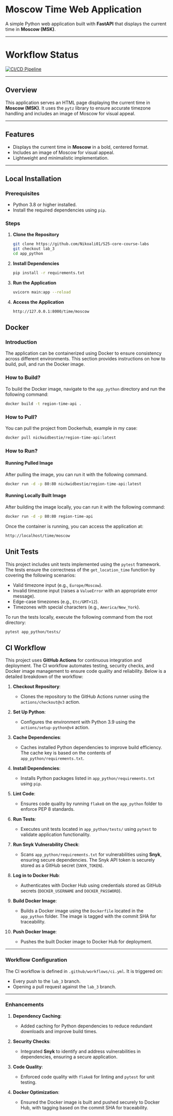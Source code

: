 # Moscow Time Web Application

A simple Python web application built with **FastAPI** that displays the current time in **Moscow (MSK)**.

---

# Workflow Status

[![CI/CD Pipeline](https://github.com/Nikoali01/S25-core-course-labs/actions/workflows/ci-python.yml/badge.svg?branch=lab_3&event=push)](https://github.com/Nikoali01/S25-core-course-labs/actions/workflows/ci-python.yml)

---

## Overview

This application serves an HTML page displaying the current time in **Moscow (MSK)**. It uses the `pytz` library to ensure accurate timezone handling and includes an image of Moscow for visual appeal.

---

## Features

- Displays the current time in **Moscow** in a bold, centered format.
- Includes an image of Moscow for visual appeal.
- Lightweight and minimalistic implementation.

---

## Local Installation

### Prerequisites

- Python 3.8 or higher installed.
- Install the required dependencies using `pip`.

### Steps

1. **Clone the Repository**
   ```bash
   git clone https://github.com/Nikoali01/S25-core-course-labs
   git checkout lab_3
   cd app_python
   ```

2. **Install Dependencies**
   ```bash
   pip install -r requirements.txt
   ```

3. **Run the Application**
   ```bash
   uvicorn main:app --reload
   ```

4. **Access the Application**
    ```bash
    http://127.0.0.1:8000/time/moscow
    ```

## Docker

### Introduction
The application can be containerized using Docker to ensure consistency across different environments. This section provides instructions on how to build, pull, and run the Docker image.

### How to Build?

To build the Docker image, navigate to the `app_python` directory and run the following command:

```bash
docker build -t region-time-api .
```

### How to Pull?

You can pull the project from Dockerhub, example in my case:

```bash
docker pull nickwidbestie/region-time-api:latest
```

### How to Run?

#### Running Pulled Image

After pulling the image, you can run it with the following command.

```bash
docker run -d -p 80:80 nickwidbestie/region-time-api:latest
```

#### Running Locally Built Image

After building the image locally, you can run it with the following command:

```bash
docker run -d -p 80:80 region-time-api
```

Once the container is running, you can access the application at:

```bash
http://localhost/time/moscow
```


## Unit Tests

This project includes unit tests implemented using the `pytest` framework. The tests ensure the correctness of the `get_location_time` function by covering the following scenarios:
- Valid timezone input (e.g., `Europe/Moscow`).
- Invalid timezone input (raises a `ValueError` with an appropriate error message).
- Edge-case timezones (e.g., `Etc/GMT+12`).
- Timezones with special characters (e.g., `America/New_York`).

To run the tests locally, execute the following command from the root directory:
```bash
pytest app_python/tests/
```

## CI Workflow

This project uses **GitHub Actions** for continuous integration and deployment. The CI workflow automates testing, security checks, and Docker image management to ensure code quality and reliability. Below is a detailed breakdown of the workflow:

1. **Checkout Repository**:
   - Clones the repository to the GitHub Actions runner using the `actions/checkout@v3` action.

2. **Set Up Python**:
   - Configures the environment with Python 3.9 using the `actions/setup-python@v4` action.

3. **Cache Dependencies**:
   - Caches installed Python dependencies to improve build efficiency. The cache key is based on the contents of `app_python/requirements.txt`.

4. **Install Dependencies**:
   - Installs Python packages listed in `app_python/requirements.txt` using `pip`.

5. **Lint Code**:
   - Ensures code quality by running `flake8` on the `app_python` folder to enforce PEP 8 standards.

6. **Run Tests**:
   - Executes unit tests located in `app_python/tests/` using `pytest` to validate application functionality.

7. **Run Snyk Vulnerability Check**:
   - Scans `app_python/requirements.txt` for vulnerabilities using **Snyk**, ensuring secure dependencies. The Snyk API token is securely stored as a GitHub secret (`SNYK_TOKEN`).

8. **Log in to Docker Hub**:
   - Authenticates with Docker Hub using credentials stored as GitHub secrets (`DOCKER_USERNAME` and `DOCKER_PASSWORD`).

9. **Build Docker Image**:
    - Builds a Docker image using the `Dockerfile` located in the `app_python` folder. The image is tagged with the commit SHA for traceability.

10. **Push Docker Image**:
    - Pushes the built Docker image to Docker Hub for deployment.

---

### Workflow Configuration

The CI workflow is defined in `.github/workflows/ci.yml`. It is triggered on:
- Every push to the `lab_3` branch.
- Opening a pull request against the `lab_3` branch.

---

### Enhancements

1. **Dependency Caching**:
   - Added caching for Python dependencies to reduce redundant downloads and improve build times.

2. **Security Checks**:
   - Integrated **Snyk** to identify and address vulnerabilities in dependencies, ensuring a secure application.

3. **Code Quality**:
   - Enforced code quality with `flake8` for linting and `pytest` for unit testing.

4. **Docker Optimization**:
   - Ensured the Docker image is built and pushed securely to Docker Hub, with tagging based on the commit SHA for traceability.
